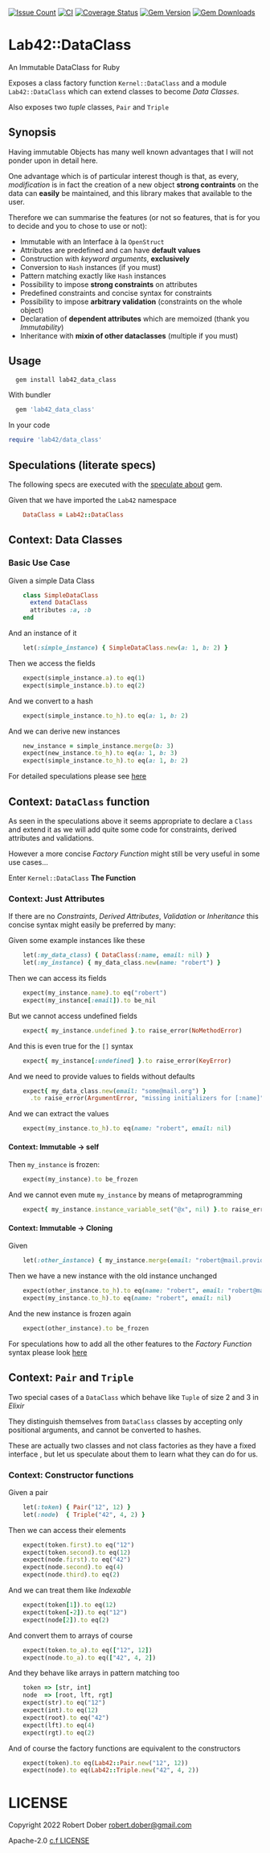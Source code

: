 
[![Issue Count](https://codeclimate.com/github/RobertDober/lab42_data_class/badges/issue_count.svg)](https://codeclimate.com/github/RobertDober/lab42_data_class)
[![CI](https://github.com/robertdober/lab42_data_class/workflows/CI/badge.svg)](https://github.com/robertdober/lab42_data_class/actions)
[![Coverage Status](https://coveralls.io/repos/github/RobertDober/lab42_data_class/badge.svg?branch=main)](https://coveralls.io/github/RobertDober/lab42_data_class?branch=main)
[![Gem Version](http://img.shields.io/gem/v/lab42_data_class.svg)](https://rubygems.org/gems/lab42_data_class)
[![Gem Downloads](https://img.shields.io/gem/dt/lab42_data_class.svg)](https://rubygems.org/gems/lab42_data_class)


# Lab42::DataClass

An Immutable DataClass for Ruby

Exposes a class factory function `Kernel::DataClass` and a module `Lab42::DataClass` which can
extend classes to become _Data Classes_.

Also exposes two _tuple_ classes, `Pair` and `Triple`

## Synopsis

Having immutable Objects has many well known advantages that I will not ponder upon in detail here.

One advantage which is of particular interest though is that, as every, _modification_ is in fact the
creation of a new object **strong contraints** on the data can **easily** be maintained, and this
library makes that available to the user.

Therefore we can summarise the features (or not so features, that is for you to decide and you to chose to use or not):

  - Immutable with an Interface à la `OpenStruct`
  - Attributes are predefined and can have **default values**
  - Construction with _keyword arguments_, **exclusively**
  - Conversion to `Hash` instances (if you must)
  - Pattern matching exactly like `Hash` instances
  - Possibility to impose **strong constraints** on attributes
  - Predefined constraints and concise syntax for constraints
  - Possibility to impose **arbitrary validation** (constraints on the whole object)
  - Declaration of **dependent attributes** which are memoized (thank you _Immutability_)
  - Inheritance with **mixin of other dataclasses** (multiple if you must)

## Usage

```sh
  gem install lab42_data_class
```

With bundler

```ruby
  gem 'lab42_data_class'
```

In your code

```ruby
require 'lab42/data_class'
```

## Speculations (literate specs)

The following specs are executed with the [speculate about](https://github.com/RobertDober/speculate_about) gem.

Given that we have imported the `Lab42` namespace
```ruby
    DataClass = Lab42::DataClass
```

## Context: Data Classes

### Basic Use Case

Given a simple Data Class
```ruby
    class SimpleDataClass
      extend DataClass
      attributes :a, :b
    end
```

And an instance of it
```ruby
    let(:simple_instance) { SimpleDataClass.new(a: 1, b: 2) }
```

Then we access the fields
```ruby
    expect(simple_instance.a).to eq(1)
    expect(simple_instance.b).to eq(2)
```

And we convert to a hash
```ruby
    expect(simple_instance.to_h).to eq(a: 1, b: 2)
```

And we can derive new instances
```ruby
    new_instance = simple_instance.merge(b: 3)
    expect(new_instance.to_h).to eq(a: 1, b: 3)
    expect(simple_instance.to_h).to eq(a: 1, b: 2)
```

For detailed speculations please see [here](speculations/DATA_CLASSES.md)

## Context: `DataClass` function

As seen in the speculations above it seems appropriate to declare a `Class` and
extend it as we will add quite some code for constraints, derived attributes and validations.

However a more concise _Factory Function_ might still be very useful in some use cases...

Enter `Kernel::DataClass` **The Function**

### Context: Just Attributes

If there are no _Constraints_, _Derived Attributes_, _Validation_ or _Inheritance_ this concise syntax
might easily be preferred by many:

Given some example instances like these
```ruby
    let(:my_data_class) { DataClass(:name, email: nil) }
    let(:my_instance) { my_data_class.new(name: "robert") }
```

Then we can access its fields
```ruby
    expect(my_instance.name).to eq("robert")
    expect(my_instance[:email]).to be_nil
```

But we cannot access undefined fields
```ruby
    expect{ my_instance.undefined }.to raise_error(NoMethodError)
```

And this is even true for the `[]` syntax
```ruby
    expect{ my_instance[:undefined] }.to raise_error(KeyError)
```

And we need to provide values to fields without defaults
```ruby
    expect{ my_data_class.new(email: "some@mail.org") }
      .to raise_error(ArgumentError, "missing initializers for [:name]")
```
And we can extract the values
```ruby
    expect(my_instance.to_h).to eq(name: "robert", email: nil)
```

#### Context: Immutable → self

Then `my_instance` is frozen:
```ruby
    expect(my_instance).to be_frozen
```
And we cannot even mute `my_instance`  by means of metaprogramming
```ruby
    expect{ my_instance.instance_variable_set("@x", nil) }.to raise_error(FrozenError)
```

#### Context: Immutable → Cloning

Given
```ruby
    let(:other_instance) { my_instance.merge(email: "robert@mail.provider") }
```
Then we have a new instance with the old instance unchanged
```ruby
    expect(other_instance.to_h).to eq(name: "robert", email: "robert@mail.provider")
    expect(my_instance.to_h).to eq(name: "robert", email: nil)
```
And the new instance is frozen again
```ruby
    expect(other_instance).to be_frozen
```

For speculations how to add all the other features to the _Factory Function_ syntax please
look [here](speculations/FACTORY_FUNCTION.md)



## Context: `Pair` and `Triple`

Two special cases of a `DataClass` which behave like `Tuple` of size 2 and 3 in _Elixir_


They distinguish themselves from `DataClass` classes by accepting only positional arguments, and
cannot be converted to hashes.

These are actually two classes and not class factories as they have a fixed interface , but let us speculate about them to learn what they can do for us.

### Context: Constructor functions

Given a pair
```ruby
    let(:token) { Pair("12", 12) }
    let(:node)  { Triple("42", 4, 2) }
```

Then we can access their elements
```ruby
    expect(token.first).to eq("12")
    expect(token.second).to eq(12)
    expect(node.first).to eq("42")
    expect(node.second).to eq(4)
    expect(node.third).to eq(2)
```

And we can treat them like _Indexable_
```ruby
    expect(token[1]).to eq(12)
    expect(token[-2]).to eq("12")
    expect(node[2]).to eq(2)
```

And convert them to arrays of course
```ruby
    expect(token.to_a).to eq(["12", 12])
    expect(node.to_a).to eq(["42", 4, 2])
```

And they behave like arrays in pattern matching too
```ruby
    token => [str, int]
    node  => [root, lft, rgt]
    expect(str).to eq("12")
    expect(int).to eq(12)
    expect(root).to eq("42")
    expect(lft).to eq(4)
    expect(rgt).to eq(2)
```

And of course the factory functions are equivalent to the constructors
```ruby
    expect(token).to eq(Lab42::Pair.new("12", 12))
    expect(node).to eq(Lab42::Triple.new("42", 4, 2))
```

# LICENSE

Copyright 2022 Robert Dober robert.dober@gmail.com

Apache-2.0 [c.f LICENSE](LICENSE)
<!-- SPDX-License-Identifier: Apache-2.0-->

